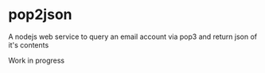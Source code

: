 # pop2json
A nodejs web service to query an email account via pop3 and return json of it's contents

Work in progress
